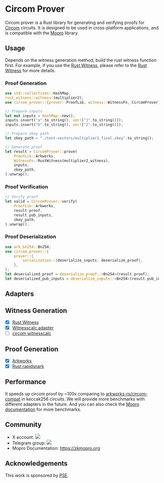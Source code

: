 # Circom Prover

Circom prover is a Rust library for generating and verifying proofs for [Circom](https://github.com/iden3/circom) circuits.
It is designed to be used in cross-platform applications, and is compatible with the [Mopro](https://github.com/zkmopro/mopro) library.

## Usage

Depends on the witness generation method, build the rust witness function first.
For example, if you use the [Rust Witness](https://github.com/chancehudson/rust-witness), please refer to the [Rust Witness](https://github.com/chancehudson/rust-witness) for more details.

### Proof Generation

```rust
use std::collections::HashMap;
rust_witness::witness!(multiplier2);
use circom_prover::{prover::ProofLib, witness::WitnessFn, CircomProver};

// Prepare inputs
let mut inputs = HashMap::new();
inputs.insert("a".to_string(), vec!["1".to_string()]);
inputs.insert("b".to_string(), vec!["2".to_string()]);

// Prepare zkey path
let zkey_path = "./test-vectors/multiplier2_final.zkey".to_string();

// Generate proof
let result = CircomProver::prove(
    ProofLib::Arkworks,
    WitnessFn::RustWitness(multiplier2_witness),
    inputs,
    zkey_path,
).unwrap();
```

### Proof Verification

```rust
// Verify proof
let valid = CircomProver::verify(
    ProofLib::Arkworks,
    result.proof,
    result.pub_inputs,
    zkey_path,
).unwrap();
```

### Proof Deserialization

```rust
use ark_bn254::Bn254;
use circom_prover::{
    prover::{
        serialization::{deserialize_inputs, deserialize_proof},
    },
};
let deserialized_proof = deserialize_proof::<Bn254>(result.proof);
let deserialized_pub_inputs = deserialize_inputs::<Bn254>(result.pub_inputs);
```

## Adapters

## Witness Generation

-   [x] [Rust Witness](https://github.com/chancehudson/rust-witness)
-   [x] [Witnesscalc adapter](https://github.com/zkmopro/witnesscalc_adapter)
-   [ ] [circom witnesscalc](https://github.com/iden3/circom-witnesscalc)

## Proof Generation

-   [x] [Arkworks](https://github.com/arkworks-rs)
-   [x] [Rust rapidsnark](https://github.com/zkmopro/rust-rapidsnark)

## Performance

It speeds up circom proof by ~100x comparing to [arkworks-rs/circom-compat](https://github.com/arkworks-rs/circom-compat) in keccak256 circuits.
We will provide more benchmarks with different adapters in the future.
And you can also check the [Mopro documentation](https://zkmopro.org/docs/performance) for more benchmarks.

## Community

-   X account: <a href="https://twitter.com/zkmopro"><img src="https://img.shields.io/twitter/follow/zkmopro?style=flat-square&logo=x&label=zkmopro"></a>
-   Telegram group: <a href="https://t.me/zkmopro"><img src="https://img.shields.io/badge/telegram-@zkmopro-blue.svg?style=flat-square&logo=telegram"></a>
-   Mopro Documentation: https://zkmopro.org

## Acknowledgements

This work is sponsored by [PSE](https://pse.dev/).
